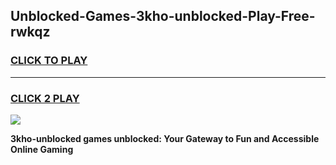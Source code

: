 
## Unblocked-Games-3kho-unblocked-Play-Free-rwkqz
<h3>
<a href="https://premium76.site?title=3kho-unblocked&ref=20M">CLICK TO PLAY</a></h3>
<hr>

<h3>
<a href="https://premium76.site?title=3kho-unblocked&ref=20M">CLICK 2 PLAY</a>
  
</h3>

<a href="https://premium76.site?title=3kho-unblocked&ref=19M"><img src="https://clearcache.store/games.png"></a>


**3kho-unblocked games unblocked: Your Gateway to Fun and Accessible Online Gaming**
